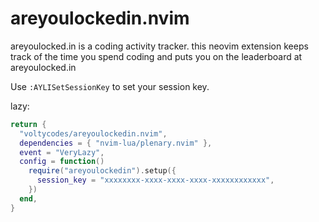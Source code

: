 # areyoulockedin.nvim
areyoulocked.in is a coding activity tracker. this neovim extension keeps track of the time you spend coding and puts you on the leaderboard at areyoulocked.in

Use `:AYLISetSessionKey` to set your session key.

lazy:

```lua
return {
  "voltycodes/areyoulockedin.nvim",
  dependencies = { "nvim-lua/plenary.nvim" },
  event = "VeryLazy",
  config = function()
    require("areyoulockedin").setup({
      session_key = "xxxxxxxx-xxxx-xxxx-xxxx-xxxxxxxxxxxx",
    })
  end,
}
```
